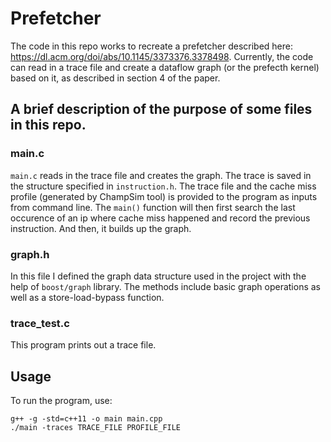 # Prefetcher

The code in this repo works to recreate a prefetcher described here: https://dl.acm.org/doi/abs/10.1145/3373376.3378498. Currently, the code can read
in a trace file and create a dataflow graph (or the prefecth kernel) based on it, as described in section 4 of the paper. 

## A brief description of the purpose of some files in this repo.

### main.c
`main.c` reads in the trace file and creates the graph. The trace is saved in the structure specified in `instruction.h`. The trace file and the cache miss profile 
(generated by ChampSim tool) is provided to the program as inputs from command line. The `main()` function will then first search the last occurence of an ip where 
cache miss happened and record the previous instruction. And then, it builds up the graph.

### graph.h
In this file I defined the graph data structure used in the project with the help of `boost/graph` library. The methods include basic graph operations as well as 
a store-load-bypass function.

### trace_test.c
This program prints out a trace file.

## Usage
To run the program, use:
```
g++ -g -std=c++11 -o main main.cpp
./main -traces TRACE_FILE PROFILE_FILE
```
